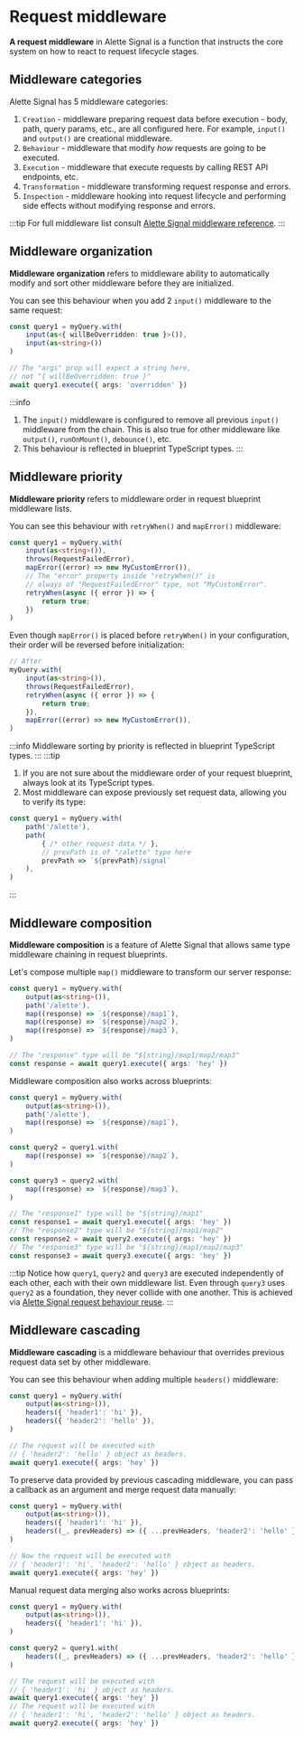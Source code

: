 # Request middleware
**A request middleware** in Alette Signal is a function that instructs
the core system on how to react to request lifecycle stages.

## Middleware categories
Alette Signal has 5 middleware categories:
1. `Creation` - middleware preparing request data before execution - body, path, query
params, etc., are all configured here. For example, `input()` and `output()` are 
creational middleware.
2. `Behaviour` - middleware that modify _how_ requests are going to be executed. 
3. `Execution` - middleware that execute requests by calling REST API endpoints, etc.
4. `Transformation` - middleware transforming request response and errors.
5. `Inspection` - middleware hooking into request lifecycle and performing
side effects without modifying response and errors.

:::tip
For full middleware list consult [Alette Signal middleware reference](../middleware-reference/how-to).
:::

## Middleware organization
**Middleware organization** refers to middleware ability to automatically modify and 
sort other middleware before they are initialized.

You can see this behaviour when you add 2 `input()` middleware 
to the same request:
```ts
const query1 = myQuery.with(
    input(as<{ willBeOverridden: true }>()),
    input(as<string>())
)

// The "args" prop will expect a string here,
// not "{ willBeOverridden: true }"
await query1.execute({ args: 'overridden' })
```

:::info
1. The `input()` middleware is configured to remove all previous `input()`
middleware from the chain. This is also true for other middleware like `output()`,
`runOnMount()`, `debounce()`, etc.
2. This behaviour is reflected in blueprint TypeScript types.
:::

## Middleware priority
**Middleware priority** refers to middleware order in 
request blueprint middleware lists. 

You can see this behaviour
with `retryWhen()` and `mapError()` middleware:

```ts
const query1 = myQuery.with(
    input(as<string>()),
    throws(RequestFailedError),
    mapError((error) => new MyCustomError()),
    // The "error" property inside "retryWhen()" is
    // always of "RequestFailedError" type, not "MyCustomError".
    retryWhen(async ({ error }) => {
        return true;
    })
)
```

Even though `mapError()` is placed before `retryWhen()` in
your configuration, their order will be reversed before initialization:
```ts
// After 
myQuery.with(
    input(as<string>()),
    throws(RequestFailedError),
    retryWhen(async ({ error }) => {
        return true;
    }),
    mapError((error) => new MyCustomError()),
)
```
:::info
Middleware sorting by priority is reflected in blueprint TypeScript types.
:::
:::tip
1. If you are not sure about the middleware order of your request blueprint,
always look at its TypeScript types.
2. Most middleware can expose previously set request data,
allowing you to verify its type:
```ts
const query1 = myQuery.with(
    path('/alette'),
    path(
        { /* other request data */ },
        // prevPath is of "/alette" type here
        prevPath => `${prevPath}/signal`
    ),
)
```
:::

## Middleware composition
**Middleware composition** is a feature of Alette Signal that allows same type middleware
chaining in request blueprints. 

Let's compose multiple `map()` middleware to transform our 
server response:
```ts
const query1 = myQuery.with(
    output(as<string>()),
    path('/alette'),
    map((response) => `${response}/map1`),
    map((response) => `${response}/map2`),
    map((response) => `${response}/map3`),
)

// The "response" type will be "${string}/map1/map2/map3"
const response = await query1.execute({ args: 'hey' })
```

Middleware composition also works across blueprints:
```ts
const query1 = myQuery.with(
    output(as<string>()),
    path('/alette'),
    map((response) => `${response}/map1`),
)

const query2 = query1.with(
    map((response) => `${response}/map2`),
)

const query3 = query2.with(
    map((response) => `${response}/map3`),
)

// The "response1" type will be "${string}/map1"
const response1 = await query1.execute({ args: 'hey' })
// The "response2" type will be "${string}/map1/map2"
const response2 = await query2.execute({ args: 'hey' })
// The "response3" type will be "${string}/map1/map2/map3"
const response3 = await query3.execute({ args: 'hey' })
```
:::tip
Notice how `query1`, `query2` and `query3` are executed independently
of each other, each with their own middleware list. Even through `query3`
uses `query2` as a foundation, they never collide with one another. This is 
achieved via [Alette Signal request behaviour reuse](configuring-requests/#reusing-request-behaviour).
:::

## Middleware cascading
**Middleware cascading** is a middleware behaviour that overrides previous 
request data set by other middleware. 

You can see this behaviour when adding multiple `headers()` middleware:
```ts
const query1 = myQuery.with(
    output(as<string>()),
    headers({ 'header1': 'hi' }),
    headers({ 'header2': 'hello' }),
)

// The request will be executed with
// { 'header2': 'hello' } object as headers.
await query1.execute({ args: 'hey' })
```

To preserve data provided by previous cascading middleware, you can pass
a callback as an argument and merge request data manually:
```ts
const query1 = myQuery.with(
    output(as<string>()),
    headers({ 'header1': 'hi' }),
    headers((_, prevHeaders) => ({ ...prevHeaders, 'header2': 'hello' })),
)

// Now the request will be executed with
// { 'header1': 'hi', 'header2': 'hello' } object as headers.
await query1.execute({ args: 'hey' })
```

Manual request data merging also works across blueprints: 
```ts
const query1 = myQuery.with(
    output(as<string>()),
    headers({ 'header1': 'hi' }),
)

const query2 = query1.with(
    headers((_, prevHeaders) => ({ ...prevHeaders, 'header2': 'hello' })),
)

// The request will be executed with
// { 'header1': 'hi' } object as headers.
await query1.execute({ args: 'hey' })
// The request will be executed with
// { 'header1': 'hi', 'header2': 'hello' } object as headers.
await query2.execute({ args: 'hey' })
```